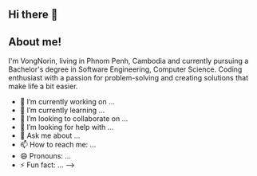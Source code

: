 ## Hi there 👋

## About me!
I'm VongNorin, living in Phnom Penh, Cambodia  and currently pursuing a Bachelor's degree in Software Engineering, Computer Science. Coding enthusiast with a passion for problem-solving and creating solutions that make life a bit easier.

- 🔭 I’m currently working on ...
- 🌱 I’m currently learning ...
- 👯 I’m looking to collaborate on ...
- 🤔 I’m looking for help with ...
- 💬 Ask me about ...
- 📫 How to reach me: ...
- 😄 Pronouns: ...
- ⚡ Fun fact: ...
-->
